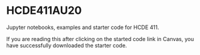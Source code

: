 # HCDE411AU20
Jupyter notebooks, examples and starter code for HCDE 411.

If you are reading this after clicking on the started code link in Canvas, you have successfully downloaded the starter code.